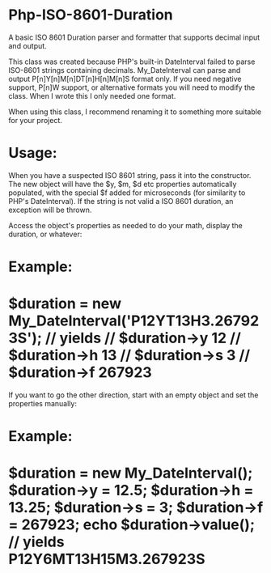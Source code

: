 # Php-ISO-8601-Duration
A basic ISO 8601 Duration parser and formatter that supports decimal input and output.

This class was created because PHP's built-in DateInterval failed to parse ISO-8601 strings
containing decimals. My_DateInterval can parse and output P[n]Y[n]M[n]DT[n]H[n]M[n]S format only.
If you need negative support, P[n]W support, or alternative formats you will need to modify the class.
When I wrote this I only needed one format.

When using this class, I recommend renaming it to something more suitable for your project.
#

Usage:
======
When you have a suspected ISO 8601 string, pass it into the constructor.
The new object will have the $y, $m, $d etc properties automatically populated,
with the special $f added for microseconds (for similarity to PHP's DateInterval).
If the string is not valid a ISO 8601 duration, an exception will be thrown.

Access the object's properties as needed to do your math, display the duration, or whatever:

Example:
========
$duration = new My_DateInterval('P12YT13H3.267923S');
// yields
// $duration->y 12
// $duration->h 13
// $duration->s 3
// $duration->f 267923
========

If you want to go the other direction, start with an empty object and set the properties manually:

Example:
========
$duration = new My_DateInterval();
$duration->y = 12.5;
$duration->h = 13.25;
$duration->s = 3;
$duration->f = 267923;
echo $duration->value();
// yields P12Y6MT13H15M3.267923S
========
